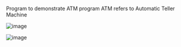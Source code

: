 Program to demonstrate ATM program
ATM refers to Automatic Teller Machine


![image](https://user-images.githubusercontent.com/67940454/213173370-1f1950cd-78c7-4469-a6b4-0355b5276d2a.png)



![image](https://user-images.githubusercontent.com/67940454/213173445-f1ca3e98-1266-43db-995d-42f0f143a9a6.png)
